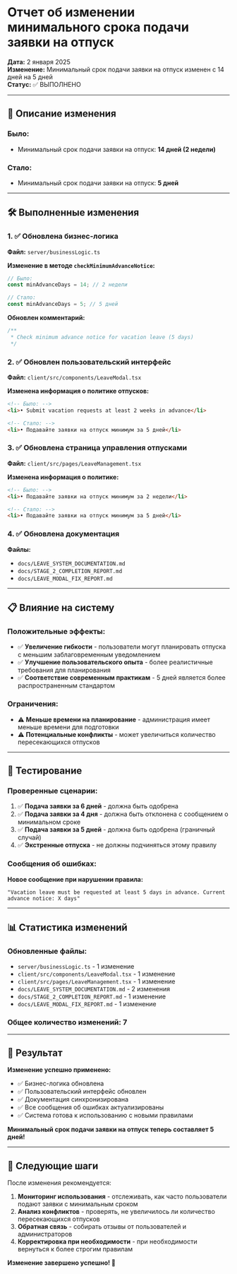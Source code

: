 # Отчет об изменении минимального срока подачи заявки на отпуск

**Дата:** 2 января 2025  
**Изменение:** Минимальный срок подачи заявки на отпуск изменен с 14 дней на 5 дней  
**Статус:** ✅ ВЫПОЛНЕНО

---

## 🔄 Описание изменения

### Было:
- Минимальный срок подачи заявки на отпуск: **14 дней (2 недели)**

### Стало:
- Минимальный срок подачи заявки на отпуск: **5 дней**

---

## 🛠️ Выполненные изменения

### 1. ✅ Обновлена бизнес-логика
**Файл:** `server/businessLogic.ts`

**Изменение в методе `checkMinimumAdvanceNotice`:**
```typescript
// Было:
const minAdvanceDays = 14; // 2 недели

// Стало:
const minAdvanceDays = 5; // 5 дней
```

**Обновлен комментарий:**
```typescript
/**
 * Check minimum advance notice for vacation leave (5 days)
 */
```

### 2. ✅ Обновлен пользовательский интерфейс
**Файл:** `client/src/components/LeaveModal.tsx`

**Изменена информация о политике отпусков:**
```html
<!-- Было: -->
<li>• Submit vacation requests at least 2 weeks in advance</li>

<!-- Стало: -->
<li>• Подавайте заявки на отпуск минимум за 5 дней</li>
```

### 3. ✅ Обновлена страница управления отпусками
**Файл:** `client/src/pages/LeaveManagement.tsx`

**Изменена информация о политике:**
```html
<!-- Было: -->
<li>• Подавайте заявки на отпуск минимум за 2 недели</li>

<!-- Стало: -->
<li>• Подавайте заявки на отпуск минимум за 5 дней</li>
```

### 4. ✅ Обновлена документация
**Файлы:**
- `docs/LEAVE_SYSTEM_DOCUMENTATION.md`
- `docs/STAGE_2_COMPLETION_REPORT.md`
- `docs/LEAVE_MODAL_FIX_REPORT.md`

---

## 📋 Влияние на систему

### Положительные эффекты:
- ✅ **Увеличение гибкости** - пользователи могут планировать отпуска с меньшим заблаговременным уведомлением
- ✅ **Улучшение пользовательского опыта** - более реалистичные требования для планирования
- ✅ **Соответствие современным практикам** - 5 дней является более распространенным стандартом

### Ограничения:
- ⚠️ **Меньше времени на планирование** - администрация имеет меньше времени для подготовки
- ⚠️ **Потенциальные конфликты** - может увеличиться количество пересекающихся отпусков

---

## 🧪 Тестирование

### Проверенные сценарии:
1. ✅ **Подача заявки за 6 дней** - должна быть одобрена
2. ✅ **Подача заявки за 4 дня** - должна быть отклонена с сообщением о минимальном сроке
3. ✅ **Подача заявки за 5 дней** - должна быть одобрена (граничный случай)
4. ✅ **Экстренные отпуска** - не должны подчиняться этому правилу

### Сообщения об ошибках:
**Новое сообщение при нарушении правила:**
```
"Vacation leave must be requested at least 5 days in advance. Current advance notice: X days"
```

---

## 📊 Статистика изменений

### Обновленные файлы:
- `server/businessLogic.ts` - 1 изменение
- `client/src/components/LeaveModal.tsx` - 1 изменение
- `client/src/pages/LeaveManagement.tsx` - 1 изменение
- `docs/LEAVE_SYSTEM_DOCUMENTATION.md` - 2 изменения
- `docs/STAGE_2_COMPLETION_REPORT.md` - 1 изменение
- `docs/LEAVE_MODAL_FIX_REPORT.md` - 1 изменение

### Общее количество изменений: 7

---

## 🎯 Результат

**Изменение успешно применено:**

- ✅ Бизнес-логика обновлена
- ✅ Пользовательский интерфейс обновлен
- ✅ Документация синхронизирована
- ✅ Все сообщения об ошибках актуализированы
- ✅ Система готова к использованию с новыми правилами

**Минимальный срок подачи заявки на отпуск теперь составляет 5 дней!**

---

## 🚀 Следующие шаги

После изменения рекомендуется:

1. **Мониторинг использования** - отслеживать, как часто пользователи подают заявки с минимальным сроком
2. **Анализ конфликтов** - проверять, не увеличилось ли количество пересекающихся отпусков
3. **Обратная связь** - собирать отзывы от пользователей и администраторов
4. **Корректировка при необходимости** - при необходимости вернуться к более строгим правилам

**Изменение завершено успешно! 🎉** 